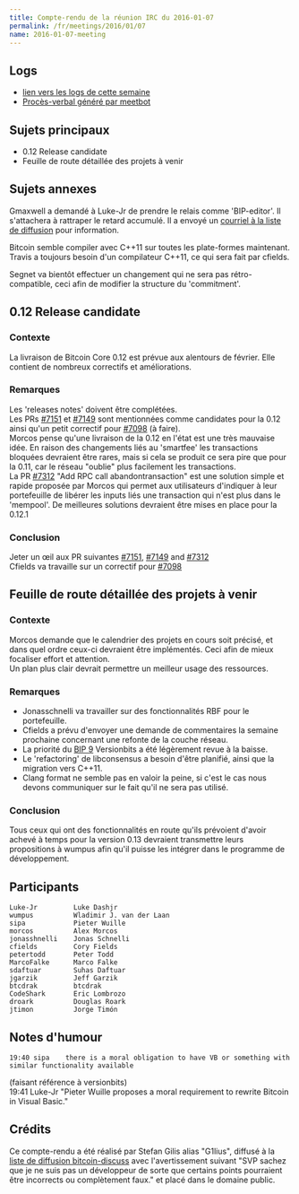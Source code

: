 ```yaml
---
title: Compte-rendu de la réunion IRC du 2016-01-07
permalink: /fr/meetings/2016/01/07
name: 2016-01-07-meeting
---
```

## Logs

- [lien vers les logs de cette semaine](http://bitcoinstats.com/irc/bitcoin-dev/logs/2016/01/07#l1452193219.0)  
- [Procès-verbal généré par meetbot](http://www.erisian.com.au/meetbot/bitcoin-dev/2016/bitcoin-dev.2016-01-07-19.00.html) 

## Sujets principaux 

- 0.12 Release candidate   
- Feuille de route détaillée des projets à venir

## Sujets annexes  

Gmaxwell a demandé à Luke-Jr de prendre le relais comme 'BIP-editor'.  Il s'attachera à rattraper le retard accumulé.  Il a envoyé un [courriel à la liste de diffusion](http://lists.linuxfoundation.org/pipermail/bitcoin-dev/2016-January/012197.html) pour information.  

Bitcoin semble compiler avec C++11 sur toutes les plate-formes maintenant.  Travis a toujours besoin d'un compilateur C++11, ce qui sera fait par cfields.

Segnet va bientôt effectuer un changement qui ne sera pas rétro-compatible, ceci afin de modifier la structure du 'commitment'.

## 0.12 Release candidate

### Contexte   

La livraison de Bitcoin Core 0.12 est prévue aux alentours de février.  Elle contient de nombreux correctifs et améliorations.

### Remarques

Les 'releases notes' doivent être complétées.  
Les PRs [#7151](https://github.com/bitcoin/bitcoin/pull/7151) et [#7149](https://github.com/bitcoin/bitcoin/pull/7149) sont mentionnées comme candidates pour la 0.12 ainsi qu'un petit correctif pour [#7098](https://github.com/bitcoin/bitcoin/pull/7098) (à faire).  
Morcos pense qu'une livraison de la 0.12 en l'état est une très mauvaise idée.  En raison des changements liés au 'smartfee' les transactions bloquées devraient être rares, mais si cela se produit ce sera pire que pour la 0.11, car le réseau "oublie" plus facilement les transactions.   
La PR [#7312](https://github.com/bitcoin/bitcoin/pull/7312) "Add RPC call abandontransaction" est une solution simple et rapide proposée par Morcos qui permet aux utilisateurs d'indiquer à leur portefeuille de libérer les inputs liés une transaction qui n'est plus dans le 'mempool'.  De meilleures solutions devraient être mises en place pour la 0.12.1  

### Conclusion  

Jeter un œil aux PR suivantes [#7151](https://github.com/bitcoin/bitcoin/pull/7151), [#7149](https://github.com/bitcoin/bitcoin/pull/7149) and [#7312](https://github.com/bitcoin/bitcoin/pull/7312)  
Cfields va travaille sur un correctif pour [#7098](https://github.com/bitcoin/bitcoin/pull/7098)  

## Feuille de route détaillée des projets à venir

### Contexte  

Morcos demande que le calendrier des projets en cours soit précisé, et dans quel ordre ceux-ci devraient être implémentés.   Ceci afin de mieux focaliser effort et attention.   
Un plan plus clair devrait permettre un meilleur usage des ressources.

### Remarques

- Jonasschnelli va travailler sur des fonctionnalités RBF pour le portefeuille.  
- Cfields a prévu d'envoyer une demande de commentaires la semaine prochaine concernant une refonte de la couche réseau.  
- La priorité du [BIP 9](https://github.com/bitcoin/bips/blob/master/bip-0009.mediawiki) Versionbits a été légèrement revue à la baisse.  
- Le 'refactoring' de libconsensus a besoin d'être planifié, ainsi que la migration vers C++11.  
- Clang format ne semble pas en valoir la peine, si c'est le cas nous devons communiquer sur le fait qu'il ne sera pas utilisé.  
 
### Conclusion  

Tous ceux qui ont des fonctionnalités en route qu'ils prévoient d'avoir achevé à temps pour la version 0.13 devraient transmettre leurs propositions à wumpus afin qu'il puisse les intégrer dans le programme de développement.

## Participants

    Luke-Jr         Luke Dashjr  
    wumpus          Wladimir J. van der Laan  
    sipa	        Pieter Wuille  
    morcos	        Alex Morcos  
    jonasshnelli    Jonas Schnelli  
    cfields         Cory Fields  
    petertodd       Peter Todd  
    MarcoFalke      Marco Falke  
    sdaftuar        Suhas Daftuar  
    jgarzik	        Jeff Garzik  
    btcdrak	        btcdrak  
    CodeShark       Eric Lombrozo  
    droark	        Douglas Roark  
    jtimon	        Jorge Timón  

## Notes d'humour

    19:40 sipa    there is a moral obligation to have VB or something with similar functionality available  
(faisant référence à versionbits)    
    19:41 Luke-Jr "Pieter Wuille proposes a moral requirement to rewrite Bitcoin in Visual Basic."

## Crédits

Ce compte-rendu a été réalisé par Stefan Gilis alias "G1lius", diffusé à la [liste de diffusion bitcoin-discuss][meetingsource] avec l'avertissement suivant
"SVP sachez que je ne suis pas un développeur de sorte que certains points pourraient être incorrects ou complètement faux." et placé dans le domaine public.

[meetingsource]: http://lists.linuxfoundation.org/pipermail/bitcoin-discuss/2016-January/000040.html